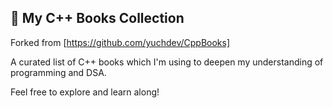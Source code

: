 ## 📘 My C++ Books Collection

Forked from [https://github.com/yuchdev/CppBooks]

A curated list of C++ books which I'm using to deepen my understanding of programming and DSA.

Feel free to explore and learn along!
